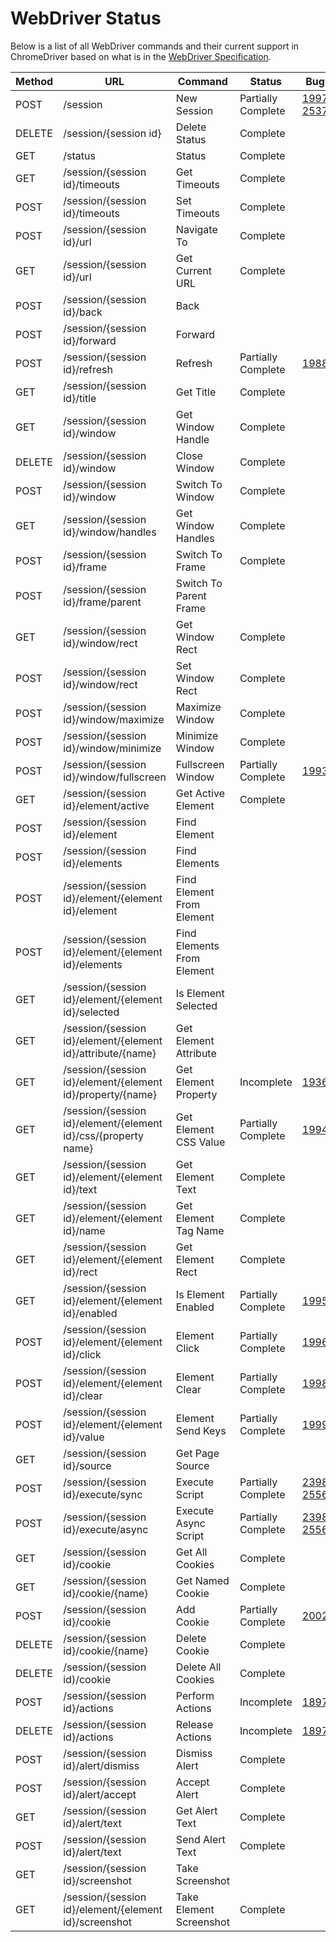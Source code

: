 # WebDriver Status

Below is a list of all WebDriver commands and their current support in ChromeDriver based on what is in the [WebDriver Specification](https://w3c.github.io/webdriver/webdriver-spec.html).

| Method | URL | Command | Status | Bug
| --- | --- | --- | --- | --- |
| POST   | /session                                                       | New Session                | Partially Complete | [1997](https://bugs.chromium.org/p/chromedriver/issues/detail?id=1997) [2537](https://bugs.chromium.org/p/chromedriver/issues/detail?id=2537)
| DELETE | /session/{session id}                                          | Delete Status              | Complete           |
| GET    | /status                                                        | Status                     | Complete           |
| GET    | /session/{session id}/timeouts                                 | Get Timeouts               | Complete           |
| POST   | /session/{session id}/timeouts                                 | Set Timeouts               | Complete           |
| POST   | /session/{session id}/url                                      | Navigate To                | Complete           | 
| GET    | /session/{session id}/url                                      | Get Current URL            | Complete           |
| POST   | /session/{session id}/back                                     | Back                       |                    |
| POST   | /session/{session id}/forward                                  | Forward                    |                    |
| POST   | /session/{session id}/refresh                                  | Refresh                    | Partially Complete | [1988](https://bugs.chromium.org/p/chromedriver/issues/detail?id=1988)
| GET    | /session/{session id}/title                                    | Get Title                  | Complete           |
| GET    | /session/{session id}/window                                   | Get Window Handle          | Complete           |
| DELETE | /session/{session id}/window                                   | Close Window               | Complete           |
| POST   | /session/{session id}/window                                   | Switch To Window           | Complete           |
| GET    | /session/{session id}/window/handles                           | Get Window Handles         | Complete           |
| POST   | /session/{session id}/frame                                    | Switch To Frame            | Complete           | 
| POST   | /session/{session id}/frame/parent                             | Switch To Parent Frame     |                    |
| GET    | /session/{session id}/window/rect                              | Get Window Rect            | Complete           |
| POST   | /session/{session id}/window/rect                              | Set Window Rect            | Complete           |
| POST   | /session/{session id}/window/maximize                          | Maximize Window            | Complete           |
| POST   | /session/{session id}/window/minimize                          | Minimize Window            | Complete           |
| POST   | /session/{session id}/window/fullscreen                        | Fullscreen Window          | Partially Complete | [1993](https://bugs.chromium.org/p/chromedriver/issues/detail?id=1993)
| GET    | /session/{session id}/element/active                           | Get Active Element         | Complete           |
| POST   | /session/{session id}/element                                  | Find Element               |                    |
| POST   | /session/{session id}/elements                                 | Find Elements              |                    |
| POST   | /session/{session id}/element/{element id}/element             | Find Element From Element  |                    |
| POST   | /session/{session id}/element/{element id}/elements            | Find Elements From Element |                    |
| GET    | /session/{session id}/element/{element id}/selected            | Is Element Selected        |                    |
| GET    | /session/{session id}/element/{element id}/attribute/{name}    | Get Element Attribute      |                    |
| GET    | /session/{session id}/element/{element id}/property/{name}     | Get Element Property       | Incomplete         | [1936](https://bugs.chromium.org/p/chromedriver/issues/detail?id=1936)
| GET    | /session/{session id}/element/{element id}/css/{property name} | Get Element CSS Value      | Partially Complete | [1994](https://bugs.chromium.org/p/chromedriver/issues/detail?id=1994)
| GET    | /session/{session id}/element/{element id}/text                | Get Element Text           | Complete           |
| GET    | /session/{session id}/element/{element id}/name	              | Get Element Tag Name       | Complete           |
| GET    | /session/{session id}/element/{element id}/rect                | Get Element Rect           | Complete           |
| GET    | /session/{session id}/element/{element id}/enabled             | Is Element Enabled         | Partially Complete | [1995](https://bugs.chromium.org/p/chromedriver/issues/detail?id=1995)
| POST   | /session/{session id}/element/{element id}/click               | Element Click              | Partially Complete | [1996](https://bugs.chromium.org/p/chromedriver/issues/detail?id=1996)
| POST   | /session/{session id}/element/{element id}/clear               | Element Clear              | Partially Complete | [1998](https://bugs.chromium.org/p/chromedriver/issues/detail?id=1998)
| POST   | /session/{session id}/element/{element id}/value               | Element Send Keys          | Partially Complete | [1999](https://bugs.chromium.org/p/chromedriver/issues/detail?id=1999)
| GET    | /session/{session id}/source                                   | Get Page Source            |                    |
| POST   | /session/{session id}/execute/sync                             | Execute Script             | Partially Complete | [2398](https://bugs.chromium.org/p/chromedriver/issues/detail?id=2398) [2556](https://bugs.chromium.org/p/chromedriver/issues/detail?id=2556)
| POST   | /session/{session id}/execute/async                            | Execute Async Script       | Partially Complete | [2398](https://bugs.chromium.org/p/chromedriver/issues/detail?id=2398) [2556](https://bugs.chromium.org/p/chromedriver/issues/detail?id=2556)
| GET    | /session/{session id}/cookie                                   | Get All Cookies            | Complete           |
| GET    | /session/{session id}/cookie/{name}                            | Get Named Cookie           | Complete           |
| POST   | /session/{session id}/cookie                                   | Add Cookie                 | Partially Complete | [2002](https://bugs.chromium.org/p/chromedriver/issues/detail?id=2002)
| DELETE | /session/{session id}/cookie/{name}                            | Delete Cookie              | Complete           |
| DELETE | /session/{session id)/cookie                                   | Delete All Cookies         | Complete           |
| POST   | /session/{session id}/actions                                  | Perform Actions            | Incomplete         | [1897](https://bugs.chromium.org/p/chromedriver/issues/detail?id=1897)
| DELETE | /session/{session id}/actions                                  | Release Actions            | Incomplete         | [1897](https://bugs.chromium.org/p/chromedriver/issues/detail?id=1897)
| POST   | /session/{session id}/alert/dismiss                            | Dismiss Alert              | Complete           |
| POST   | /session/{session id}/alert/accept                             | Accept Alert               | Complete           |
| GET    | /session/{session id}/alert/text                               | Get Alert Text             | Complete           |
| POST   | /session/{session id}/alert/text                               | Send Alert Text            | Complete           |
| GET    | /session/{session id}/screenshot                               | Take Screenshot            |                    |
| GET    | /session/{session id}/element/{element id}/screenshot          | Take Element Screenshot    | Complete           |
